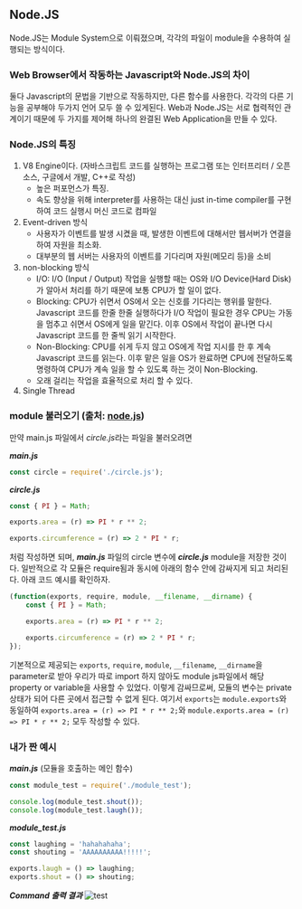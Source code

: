 ## Node.JS

Node.JS는 Module System으로 이뤄졌으며, 각각의 파일이 module을 수용하여 실행되는 방식이다.

### Web Browser에서 작동하는 Javascript와 Node.JS의 차이

둘다 Javascript의 문법을 기반으로 작동하지만, 다른 함수를 사용한다. 각각의 다른 기능을 공부해야 두가지 언어 모두 쓸 수 있게된다.
Web과 Node.JS는 서로 협력적인 관계이기 때문에 두 가지를 제어해 하나의 완결된 Web Application을 만들 수 있다.

### Node.JS의 특징
1. V8 Engine이다. (자바스크립트 코드를 실행하는 프로그램 또는 인터프리터 / 오픈소스, 구글에서 개발, C++로 작성)
    - 높은 퍼포먼스가 특징.
    - 속도 향상을 위해 interpreter를 사용하는 대신 just in-time compiler를 구현하여 코드 실행시 머신 코드로 컴파일
2. Event-driven 방식
    - 사용자가 이벤트를 발생 시켰을 때, 발생한 이벤트에 대해서만 웹서버가 연결을 하여 자원을 최소화.
    - 대부분의 웹 서버는 사용자의 이벤트를 기다리며 자원(메모리 등)을 소비
3. non-blocking 방식
    - I/O: I/O (Input / Output) 작업을 실행할 때는 OS와 I/O Device(Hard Disk)가 알아서 처리를 하기 때문에 보통 CPU가 할 일이 없다.
    - Blocking: CPU가 쉬면서 OS에서 오는 신호를 기다리는 행위를 말한다. Javascript 코드를 한줄 한줄 실행하다가 I/O 작업이 필요한 경우 CPU는 가동을 멈추고 쉬면서 OS에게 일을 맡긴다. 이후 OS에서 작업이 끝나면 다시 Javascript 코드를 한 줄씩 읽기 시작한다.
    - Non-Blocking: CPU를 쉬게 두지 않고 OS에게 작업 지시를 한 후 계속 Javascript 코드를 읽는다. 이후 맡은 일을 OS가 완료하면 CPU에 전달하도록 명령하여 CPU가 계속 일을 할 수 있도록 하는 것이 Non-Blocking.
    - 오래 걸리는 작업을 효율적으로 처리 할 수 있다.
4. Single Thread


### module 불러오기 (출처: [node.js](https://nodejs.org/api/modules.html))

만약 main.js 파일에서 *circle.js*라는 파일을 불러오려면

***main.js***
```js
const circle = require('./circle.js');
```

***circle.js***
```js
const { PI } = Math;

exports.area = (r) => PI * r ** 2;

exports.circumference = (r) => 2 * PI * r;
```

처럼 작성하면 되며, ***main.js*** 파일의 circle 변수에 ***circle.js*** module을 저장한 것이다.
일반적으로 각 모듈은 require됨과 동시에 아래의 함수 안에 감싸지게 되고 처리된다. 아래 코드 예시를 확인하자.

```js
(function(exports, require, module, __filename, __dirname) {
    const { PI } = Math;

    exports.area = (r) => PI * r ** 2;

    exports.circumference = (r) => 2 * PI * r;
});
```
기본적으로 제공되는 `exports`, `require`, `module`, `__filename`, `__dirname`을 parameter로 받아 우리가 따로 import 하지 않아도 module js파일에서 해당 property or variable을 사용할 수 있었다.
이렇게 감싸므로써, 모듈의 변수는 private 상태가 되어 다른 곳에서 접근할 수 없게 된다.
여기서 `exports`는 `module.exports`와 동일하여 `exports.area = (r) => PI * r ** 2;`와 `module.exports.area = (r) => PI * r ** 2;` 모두 작성할 수 있다.

### 내가 짠 예시

***main.js*** (모듈을 호출하는 메인 함수)
```js
const module_test = require('./module_test');

console.log(module_test.shout());
console.log(module_test.laugh());
```

***module_test.js***
```js
const laughing = 'hahahahaha';
const shouting = 'AAAAAAAAAA!!!!!';

exports.laugh = () => laughing;
exports.shout = () => shouting;
```

***Command 출력 결과***
![test](https://user-images.githubusercontent.com/37759759/55611747-636e7a00-57c1-11e9-8be8-c206fd52dd24.png)
